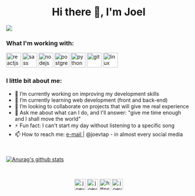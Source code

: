 <h1 align="center">Hi there 👋, I'm Joel</h1>
<!-- <h3 align="center">A cool guy that always wants to learn</h3> -->
<a href = "mailto: joelvitortorres@gmail.com"><img src="https://img.shields.io/badge/-joelvitortorres@gmail.com-c14438?style=flat-square&logo=Gmail&logoColor=white&link=mailto:joelvitortorres@gmail.com"></a>
<br>

### What I'm working with:

<p align="left"><img
        src="https://cdn.worldvectorlogo.com/logos/react-1.svg" alt="reactjs" width="40"
        height="40" />
        <img src="https://devicons.github.io/devicon/devicon.git/icons/sass/sass-original.svg"
        alt="sass" width="40" height="40" /> <img src="https://upload.wikimedia.org/wikipedia/commons/thumb/d/d9/Node.js_logo.svg/1200px-Node.js_logo.svg.png"
        alt="nodejs" height="40" /> <img src="https://upload.wikimedia.org/wikipedia/commons/2/29/Postgresql_elephant.svg"
        alt="postgresql" width="40" height="40" />
        <img
        src="https://devicons.github.io/devicon/devicon.git/icons/python/python-original.svg" alt="python" width="40"
        height="40" />
        <img src="https://www.vectorlogo.zone/logos/git-scm/git-scm-icon.svg" alt="git" width="40" height="40" /> <img
        src="https://devicons.github.io/devicon/devicon.git/icons/linux/linux-original.svg" alt="linux" width="40"
        height="40" />

<br>

### I little bit about me:

<ul>
    <li> 🔭 I’m currently working on improving my development skills
    </li>
    <li> 🌱 I’m currently learning web development (front and back-end) 
    </li>
    <li> 👯 I’m looking to collaborate on projects that will give me real experience
    </li>
    <li> 💬 Ask me about what can I do, and I'll answer: "give me time enough and I shall move the world"
    </li>
    <li> ⚡ Fun fact: I can't start my day without listening to a specific song
    </li>
    <li> 📫 How to reach me: <a href = "mailto: joelvitortorres@gmail.com"> e-mail </a> | @joevtap - in almost every social media
    </li>
    <!-- - 🤔 I’m looking for help with ... -->
</ul>
<br>

[![Anurag's github stats](https://github-readme-stats.vercel.app/api?username=joevtap?theme=dracula)](https://github.com/anuraghazra/github-readme-stats)

<br>

<p align="center">
    <a href="https://codepen.io/joevtap" target="_blank"><img align="center"
            src="https://cdn.jsdelivr.net/npm/simple-icons@3.0.1/icons/codepen.svg" alt="joevtap" height="30"
            width="30" /></a>
    <a href="https://twitter.com/joevtap" target="_blank"><img align="center"
            src="https://cdn.jsdelivr.net/npm/simple-icons@3.0.1/icons/twitter.svg" alt="joevtap" height="30"
            width="30" /></a>
    <a href="https://www.linkedin.com/in/joevtap/"
        target="_blank"><img align="center" src="https://cdn.jsdelivr.net/npm/simple-icons@3.0.1/icons/linkedin.svg"
            alt="https://www.linkedin.com/public-profile/settings?trk=d_flagship3_profile_self_view_public_profile&lipi=urn%3ali%3apage%3ad_flagship3_profile_self_edit_top_card%3bcmmxp18uq3g3bky9zhh5oq%3d%3d"
            height="30" width="30" /></a>
    <a href="https://instagram.com/joevtap" target="_blank"><img align="center"
            src="https://cdn.jsdelivr.net/npm/simple-icons@3.0.1/icons/instagram.svg" alt="joevtap" height="30"
            width="30" /></a>
</p>
